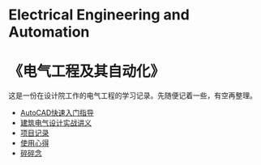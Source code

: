 # Electrical Engineering and Automation
《电气工程及其自动化》
==============================
 这是一份在设计院工作的电气工程的学习记录。先随便记着一些，有空再整理。

 - [AutoCAD快速入门指导](chapter_AutoCAD-quick-start-guidance/index.ipynb)
 - [建筑电气设计实战讲义](chapter_Building-Electrical-Design/index.ipynb)
 - [项目记录](chapter_Project-Record/index.ipynb)
 - [使用心得](chapter_Experience/index.ipynb)
 - [碎碎念](chapter_Thoughts/index.ipynb)